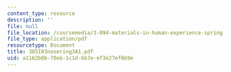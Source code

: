```yaml
---
content_type: resource
description: ''
file: null
file_location: /coursemedia/3-094-materials-in-human-experience-spring-2004/a1162b0b78eb1c1d6b7eef3e27ef6b9e_38SI03nosering3A1.pdf
file_type: application/pdf
resourcetype: Document
title: 38SI03nosering3A1.pdf
uid: a1162b0b-78eb-1c1d-6b7e-ef3e27ef6b9e
---
```

